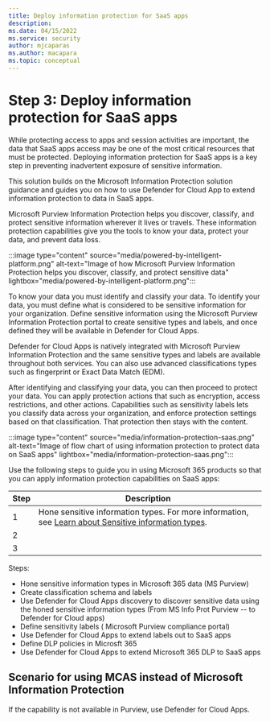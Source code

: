 ```yaml
---
title: Deploy information protection for SaaS apps
description: 
ms.date: 04/15/2022
ms.service: security
author: mjcaparas
ms.author: macapara
ms.topic: conceptual
---
```


# Step 3: Deploy information protection for SaaS apps 
 

While protecting access to apps and session activities are important, the data that SaaS apps access may be one of the most critical resources that must be protected. Deploying information protection for SaaS apps is a key step in preventing inadvertent exposure of sensitive information.

This solution builds on the Microsoft Information Protection solution guidance and guides you on how to use Defender for Cloud App to extend information protection to data in SaaS apps.


Microsoft Purview Information Protection helps you discover, classify, and protect sensitive information wherever it lives or travels. These information protection capabilities give you the tools to know your data, protect your data, and prevent data loss.

:::image type="content" source="media/powered-by-intelligent-platform.png" alt-text="Image of how Microsoft Purview Information Protection helps you discover, classify, and protect sensitive data" lightbox="media/powered-by-intelligent-platform.png":::

To know your data you must identify and classify your data. To identify your data, you must define what is considered to be sensitive information for your organization. Define sensitive information using the Microsoft Purview Information Protection portal to create sensitive types and labels, and once defined they will be available in Defender for Cloud Apps.


Defender for Cloud Apps is natively integrated with Microsoft Purview Information Protection and the same sensitive types and labels are available throughout both services. You can also use advanced classifications types such as fingerprint or Exact Data Match (EDM).






After identifying and classifying your data, you can then proceed to protect your data. You can apply protection actions that such as encryption, access restrictions, and other actions. Capabilities such as sensitivity labels lets you classify data across your organization, and enforce protection settings based on that classification. That protection then stays with the content.




:::image type="content" source="media/information-protection-saas.png" alt-text="Image of flow chart of using information protection to protect data on SaaS apps" lightbox="media/information-protection-saas.png":::




Use the following steps to guide you in using Microsoft 365 products so that you can apply information protection capabilities on SaaS apps:


|Step  |Description  |
|---------|---------|
|1     |  Hone sensitive information types. For more information, see [Learn about Sensitive information types](/microsoft-365/compliance/sensitive-information-type-learn-about).        |
|2     |      |
|3     |      |


Steps:

- Hone sensitive information types in Microsoft 365 data (MS Purview)
- Create classification schema and labels 
- Use Defender for Cloud Apps discovery to discover sensitive data using the honed sensitive information types (From MS Info Prot Purview -- to Defender for Cloud apps)
- Define sensitivity labels ( Microsoft Purview compliance portal)
- Use Defender for Cloud Apps to extend labels out to SaaS apps
- Define DLP policies in Microsft 365
- Use Defender for Cloud Apps to extend Microsoft 365 DLP to SaaS apps





## Scenario for using MCAS instead of Microsoft Information Protection

If the capability is not available in Purview, use Defender for Cloud Apps.
